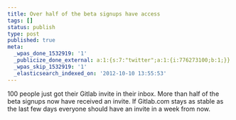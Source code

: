 ```yaml
---
title: Over half of the beta signups have access
tags: []
status: publish
type: post
published: true
meta:
  _wpas_done_1532919: '1'
  _publicize_done_external: a:1:{s:7:"twitter";a:1:{i:776273100;b:1;}}
  _wpas_skip_1532919: '1'
  _elasticsearch_indexed_on: '2012-10-10 13:55:53'
---
```

100 people just got their Gitlab invite in their inbox. More than half of the beta signups now have received an invite. If Gitlab.com stays as stable as the last few days everyone should have an invite in a week from now.